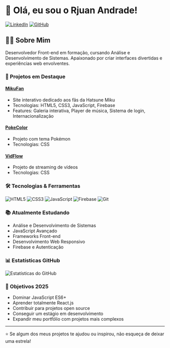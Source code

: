 # 👋 Olá, eu sou o Rjuan Andrade!

[![LinkedIn](https://img.shields.io/badge/-LinkedIn-0077B5?style=flat&logo=Linkedin&logoColor=white)](https://www.linkedin.com/in/rjuan-andrade/)
[![GitHub](https://img.shields.io/badge/-GitHub-181717?style=flat&logo=github)](https://github.com/rjuan98)

## 👨‍💻 Sobre Mim

Desenvolvedor Front-end em formação, cursando Análise e Desenvolvimento de Sistemas. Apaixonado por criar interfaces divertidas e experiências web envolventes.

### 🚀 Projetos em Destaque

#### [MikuFan](https://github.com/rjuan98/MikuFan)
- Site interativo dedicado aos fãs da Hatsune Miku
- Tecnologias: HTML5, CSS3, JavaScript, Firebase
- Features: Galeria interativa, Player de música, Sistema de login, Internacionalização

#### [PokeColor](https://github.com/rjuan98/PokeColor)
- Projeto com tema Pokémon
- Tecnologias: CSS

#### [VidFlow](https://github.com/rjuan98/VidFlow)
- Projeto de streaming de vídeos
- Tecnologias: CSS

### 🛠️ Tecnologias & Ferramentas

![HTML5](https://img.shields.io/badge/-HTML5-E34F26?style=flat&logo=html5&logoColor=white)
![CSS3](https://img.shields.io/badge/-CSS3-1572B6?style=flat&logo=css3)
![JavaScript](https://img.shields.io/badge/-JavaScript-F7DF1E?style=flat&logo=javascript&logoColor=black)
![Firebase](https://img.shields.io/badge/-Firebase-FFCA28?style=flat&logo=firebase&logoColor=black)
![Git](https://img.shields.io/badge/-Git-F05032?style=flat&logo=git&logoColor=white)

### 📚 Atualmente Estudando

- Análise e Desenvolvimento de Sistemas
- JavaScript Avançado
- Frameworks Front-end
- Desenvolvimento Web Responsivo
- Firebase e Autenticação

### 📊 Estatísticas GitHub

![Estatísticas do GitHub](https://github-readme-stats.vercel.app/api?username=rjuan98&show_icons=true&theme=dracula)

### 🌱 Objetivos 2025

- Dominar JavaScript ES6+
- Aprender totalmente React.js
- Contribuir para projetos open source
- Conseguir um estágio em desenvolvimento
- Expandir meu portfólio com projetos mais complexos

---

⭐️ Se algum dos meus projetos te ajudou ou inspirou, não esqueça de deixar uma estrela!
